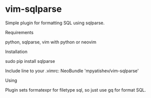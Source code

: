 # vim-sqlparse

Simple plugin for formatting SQL using sqlparse.

Requirements

python, sqlparse, vim with python or neovim

Installation

sudo pip install sqlparse

Include line to your .vimrc:
NeoBundle 'mpyatishev/vim-sqlparse'

Using

Plugin sets formatexpr for filetype sql, so just use gq for format SQL.
